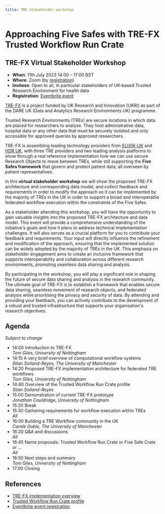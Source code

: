 ```yaml
---
title: TRE Stakeholder workshop
---
```


# Approaching Five Safes with TRE-FX Trusted Workflow Run Crate

## TRE-FX Virtual Stakeholder Workshop



* **When**: 11th July 2023 14:00 – 17:00 BST
* **Where**: Zoom (by [registration](https://www.eventbrite.com/e/approaching-five-safes-with-tre-fx-trusted-workflow-run-crate-tickets-652679852007))
* **Invitees**: Open to all, in particular stakeholders of UK-based Trusted Research Environment for health data 
* **Registration**: [Eventbrite event](https://www.eventbrite.com/e/approaching-five-safes-with-tre-fx-trusted-workflow-run-crate-tickets-652679852007)  

[TRE-FX](https://trefx.uk/) is a project funded by UK Research and Innovation (UKRI) as part of the DARE UK (Data and Analytics Research Environments UK) programme. 

Trusted Research Environments (TREs) are secure locations in which data are placed for researchers to analyse. They host administrative data, hospital data or any other data that must be securely isolated and only accessible for approved queries by approved researchers.

TRE-FX is assembling leading technology providers from [ELIXIR-UK](https://elixiruknode.org/) and [HDR UK](https://www.hdruk.ac.uk/), with three TRE providers and two leading analysis platforms to show through a real reference implementation how we can use secure Research Objects to move between TREs, while still supporting the **Five Safes framework** that govern and protect patient data; all overseen by patient representatives.

In this **virtual stakeholder workshop** we will show the proposed TRE-FX architecture and corresponding data model, and collect feedback and requirements in order to modify the approach so it can be implemented by the majority of TREs in the UK in order to support a broad and interoperable federated workflow execution within the constraints of the Five Safes.

As a stakeholder attending this workshop, you will have the opportunity to gain valuable insights into the proposed TRE-FX architecture and data model. This event will provide a comprehensive understanding of the initiative's goals and how it plans to address technical implementation challenges. It will also serves as a crucial platform for you to contribute your feedback and requirements. Your input will directly influence the refinement and modification of the approach, ensuring that the implemented solution can be widely adopted by the majority of TREs in the UK. This emphasis on stakeholder engagement aims to create an inclusive framework that supports interoperability and collaboration across different research environments, promoting seamless data sharing and analysis.

By participating in the workshop, you will play a significant role in shaping the future of secure data sharing and analysis in the research community. The ultimate goal of TRE-FX is to establish a framework that enables secure data sharing, seamless movement of research objects, and federated analysis while prioritising the privacy and security of data. By attending and providing your feedback, you can actively contribute to the development of a robust and trusted infrastructure that supports your organisation's research objectives.


## Agenda

_Subject to change_

* 14:00 Introduction to TRE-FX \
_Tom Giles, University of Nottingham_
* 14:15 A very brief overview of computational workflow systems \
_Stian Soiland-Reyes, The University of Manchester_
* 14:20 Proposed TRE-FX implementation architecture for federated TRE workflows \
_Tom Giles, University of Nottingham_
* 14:40 Overview of the Trusted Workflow Run Crate profile \
_Stian Soiland-Reyes_
* 15:00 Demonstration of current TRE-FX prototype \
_Jonathan Couldridge,  University of Nottingham_
* 15:20 Break
* 15:30 Gathering requirements for workflow execution within TREs \
_All_
* 16:00 Building a TRE Workflow community in the UK \
_Carole Goble, The University of Manchester_
* 16:20 Q&A and discussions \
_All_
* 16:45 Name proposals: Trusted Workflow Run Crate or Five Safe Crate or … \
_All_
* 16:50 Next steps and summary \
_Tom Giles, University of Nottingham_
* 17:00 Closing


## References

* [TRE-FX implementation overview](https://trefx.uk/implementation)
* [Trusted Workflow Run Crate profile](https://trefx.uk/trusted-wfrun-crate/)
* [Eventbrite event registration](https://www.eventbrite.com/e/approaching-five-safes-with-tre-fx-trusted-workflow-run-crate-tickets-652679852007)  

